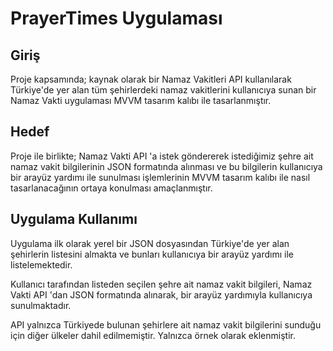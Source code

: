 
# PrayerTimes Uygulaması

## Giriş
Proje kapsamında; kaynak olarak bir Namaz Vakitleri API kullanılarak Türkiye'de yer alan tüm şehirlerdeki namaz vakitlerini kullanıcıya sunan bir Namaz Vakti uygulaması MVVM tasarım kalıbı ile tasarlanmıştır. 

## Hedef
Proje ile birlikte; Namaz Vakti API 'a istek göndererek istediğimiz şehre ait namaz vakit bilgilerinin JSON formatında alınması ve bu bilgilerin kullanıcıya bir arayüz yardımı ile sunulması işlemlerinin MVVM tasarım kalıbı ile nasıl tasarlanacağının ortaya konulması amaçlanmıştır.

## Uygulama Kullanımı
Uygulama ilk olarak yerel bir JSON dosyasından Türkiye'de yer alan şehirlerin listesini almakta ve bunları kullanıcıya bir arayüz yardımı ile listelemektedir.

Kullanıcı tarafından listeden seçilen şehre ait namaz vakit bilgileri, Namaz Vakti API 'dan JSON formatında alınarak, bir arayüz yardımıyla kullanıcıya sunulmaktadır.

API yalnızca Türkiyede bulunan şehirlere ait namaz vakit bilgilerini sunduğu için diğer ülkeler dahil edilmemiştir. Yalnızca örnek olarak eklenmiştir.
